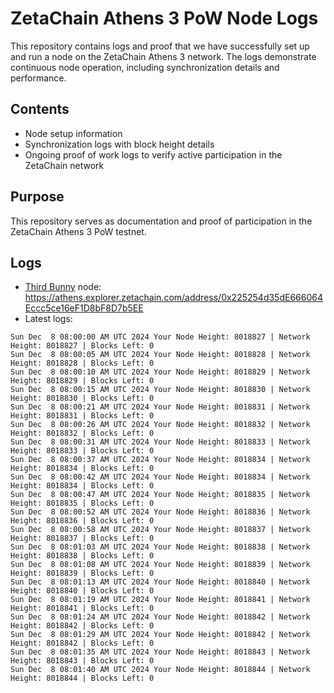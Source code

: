 # ZetaChain Athens 3 PoW Node Logs
This repository contains logs and proof that we have successfully set up and run a node on the ZetaChain Athens 3 network. The logs demonstrate continuous node operation, including synchronization details and performance.

## Contents
- Node setup information
- Synchronization logs with block height details
- Ongoing proof of work logs to verify active participation in the ZetaChain network

## Purpose
This repository serves as documentation and proof of participation in the ZetaChain Athens 3 PoW testnet.

## Logs

- [Third Bunny](https://thirdbunny.xyz/) node: https://athens.explorer.zetachain.com/address/0x225254d35dE666064Eccc5ce16eF1D8bF8D7b5EE
- Latest logs:
```
Sun Dec  8 08:00:00 AM UTC 2024 Your Node Height: 8018827 | Network Height: 8018827 | Blocks Left: 0
Sun Dec  8 08:00:05 AM UTC 2024 Your Node Height: 8018828 | Network Height: 8018828 | Blocks Left: 0
Sun Dec  8 08:00:10 AM UTC 2024 Your Node Height: 8018829 | Network Height: 8018829 | Blocks Left: 0
Sun Dec  8 08:00:15 AM UTC 2024 Your Node Height: 8018830 | Network Height: 8018830 | Blocks Left: 0
Sun Dec  8 08:00:21 AM UTC 2024 Your Node Height: 8018831 | Network Height: 8018831 | Blocks Left: 0
Sun Dec  8 08:00:26 AM UTC 2024 Your Node Height: 8018832 | Network Height: 8018832 | Blocks Left: 0
Sun Dec  8 08:00:31 AM UTC 2024 Your Node Height: 8018833 | Network Height: 8018833 | Blocks Left: 0
Sun Dec  8 08:00:37 AM UTC 2024 Your Node Height: 8018834 | Network Height: 8018834 | Blocks Left: 0
Sun Dec  8 08:00:42 AM UTC 2024 Your Node Height: 8018834 | Network Height: 8018834 | Blocks Left: 0
Sun Dec  8 08:00:47 AM UTC 2024 Your Node Height: 8018835 | Network Height: 8018835 | Blocks Left: 0
Sun Dec  8 08:00:52 AM UTC 2024 Your Node Height: 8018836 | Network Height: 8018836 | Blocks Left: 0
Sun Dec  8 08:00:58 AM UTC 2024 Your Node Height: 8018837 | Network Height: 8018837 | Blocks Left: 0
Sun Dec  8 08:01:03 AM UTC 2024 Your Node Height: 8018838 | Network Height: 8018838 | Blocks Left: 0
Sun Dec  8 08:01:08 AM UTC 2024 Your Node Height: 8018839 | Network Height: 8018839 | Blocks Left: 0
Sun Dec  8 08:01:13 AM UTC 2024 Your Node Height: 8018840 | Network Height: 8018840 | Blocks Left: 0
Sun Dec  8 08:01:19 AM UTC 2024 Your Node Height: 8018841 | Network Height: 8018841 | Blocks Left: 0
Sun Dec  8 08:01:24 AM UTC 2024 Your Node Height: 8018842 | Network Height: 8018842 | Blocks Left: 0
Sun Dec  8 08:01:29 AM UTC 2024 Your Node Height: 8018842 | Network Height: 8018842 | Blocks Left: 0
Sun Dec  8 08:01:35 AM UTC 2024 Your Node Height: 8018843 | Network Height: 8018843 | Blocks Left: 0
Sun Dec  8 08:01:40 AM UTC 2024 Your Node Height: 8018844 | Network Height: 8018844 | Blocks Left: 0
```
